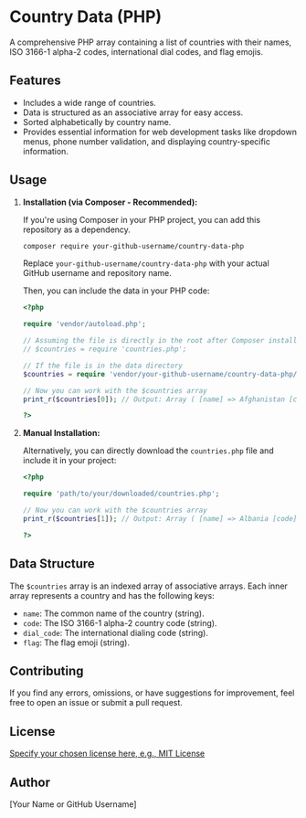 # Country Data (PHP)

A comprehensive PHP array containing a list of countries with their names, ISO 3166-1 alpha-2 codes, international dial codes, and flag emojis.

## Features

* Includes a wide range of countries.
* Data is structured as an associative array for easy access.
* Sorted alphabetically by country name.
* Provides essential information for web development tasks like dropdown menus, phone number validation, and displaying country-specific information.

## Usage

1.  **Installation (via Composer - Recommended):**

    If you're using Composer in your PHP project, you can add this repository as a dependency.

    ```bash
    composer require your-github-username/country-data-php
    ```

    Replace `your-github-username/country-data-php` with your actual GitHub username and repository name.

    Then, you can include the data in your PHP code:

    ```php
    <?php

    require 'vendor/autoload.php';

    // Assuming the file is directly in the root after Composer install
    // $countries = require 'countries.php';

    // If the file is in the data directory
    $countries = require 'vendor/your-github-username/country-data-php/data/countries.php';

    // Now you can work with the $countries array
    print_r($countries[0]); // Output: Array ( [name] => Afghanistan [code] => AF [dial_code] => +93 [flag] => 🇦🇫 )

    ?>
    ```

2.  **Manual Installation:**

    Alternatively, you can directly download the `countries.php` file and include it in your project:

    ```php
    <?php

    require 'path/to/your/downloaded/countries.php';

    // Now you can work with the $countries array
    print_r($countries[1]); // Output: Array ( [name] => Albania [code] => AL [dial_code] => +355 [flag] => 🇦🇱 )

    ?>
    ```

## Data Structure

The `$countries` array is an indexed array of associative arrays. Each inner array represents a country and has the following keys:

* `name`: The common name of the country (string).
* `code`: The ISO 3166-1 alpha-2 country code (string).
* `dial_code`: The international dialing code (string).
* `flag`: The flag emoji (string).

## Contributing

If you find any errors, omissions, or have suggestions for improvement, feel free to open an issue or submit a pull request.

## License

[Specify your chosen license here, e.g., MIT License](LICENSE)

## Author

[Your Name or GitHub Username]
